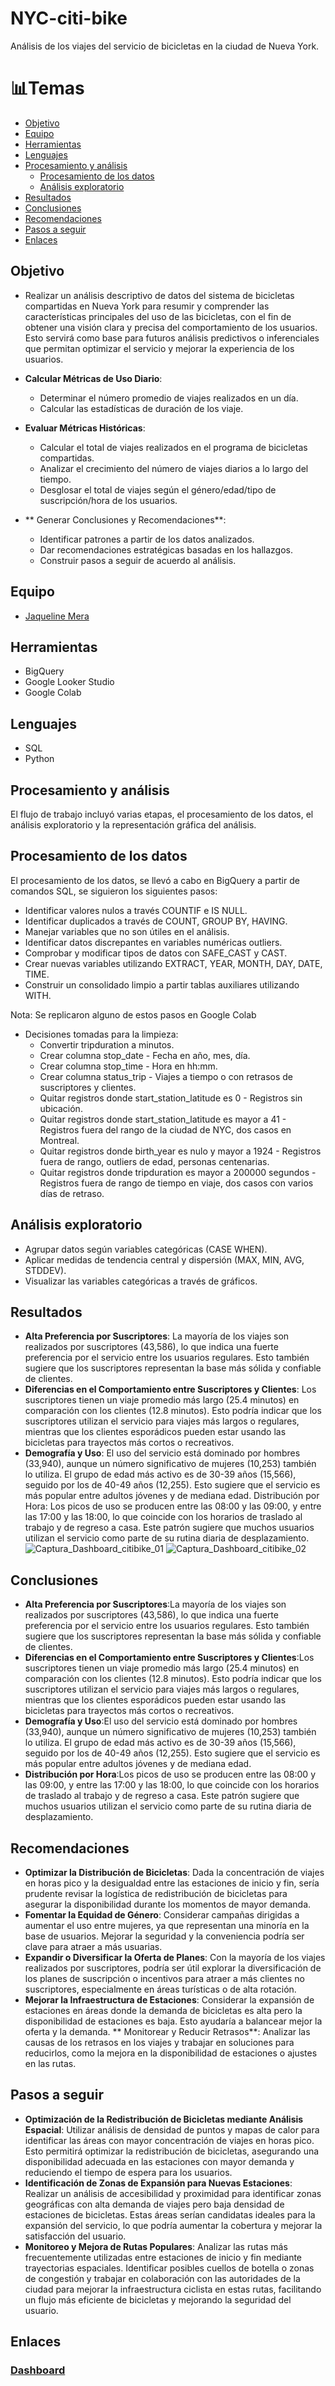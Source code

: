 # NYC-citi-bike
Análisis de los viajes del servicio de bicicletas en la ciudad de Nueva York.

# 📊Temas 

- [Objetivo](#objetivo)
- [Equipo](#equipo)
- [Herramientas](#herramientas)
- [Lenguajes](#lenguajes)
- [Procesamiento y análisis](#procesamiento-y-análisis)
  - [Procesamiento de los datos](#procesamiento-de-los-datos)
  - [Análisis exploratorio](#análisis-exploratorio)
- [Resultados](#resultados)
- [Conclusiones](#conclusiones)
- [Recomendaciones](#recomendaciones)
- [Pasos a seguir](#pasos-a-seguir)
- [Enlaces](#enlaces)

## Objetivo

+ Realizar un análisis descriptivo de datos del sistema de bicicletas compartidas en Nueva York para resumir y comprender las características principales del uso de las bicicletas, con el fin de obtener una visión clara y precisa del comportamiento de los usuarios. Esto servirá como base para futuros análisis predictivos o inferenciales que permitan optimizar el servicio y mejorar la experiencia de los usuarios.

+ **Calcular Métricas de Uso Diario**:
  + Determinar el número promedio de viajes realizados en un día.
  + Calcular las estadísticas de duración de los viaje.

+ **Evaluar Métricas Históricas**: 
  + Calcular el total de viajes realizados en el programa de bicicletas compartidas.
  + Analizar el crecimiento del número de viajes diarios a lo largo del tiempo.
  + Desglosar el total de viajes según el género/edad/tipo de suscripción/hora de los usuarios.

+ ** Generar Conclusiones y Recomendaciones**:
  + Identificar patrones a partir de los datos analizados.
  + Dar recomendaciones estratégicas basadas en los hallazgos.
  + Construir pasos a seguir de acuerdo al análisis. 

## Equipo
- [Jaqueline Mera](https://github.com/JaquelineMera)

## Herramientas
+ BigQuery 
+ Google Looker Studio
+ Google Colab

## Lenguajes
+ SQL
+ Python
## Procesamiento y análisis
El flujo de trabajo incluyó varias etapas, el procesamiento de los datos, el análisis exploratorio y la representación gráfica del análisis. 

## Procesamiento de los datos
El procesamiento de los datos, se llevó a cabo en BigQuery a partir de comandos SQL, se siguieron los siguientes pasos:
+ Identificar valores nulos a través COUNTIF e IS NULL.
+ Identificar duplicados a través de COUNT, GROUP BY, HAVING.
+ Manejar variables que no son útiles en el análisis.
+ Identificar datos discrepantes en variables numéricas outliers. 
+ Comprobar y modificar tipos de datos con SAFE_CAST y CAST.
+ Crear nuevas variables utilizando EXTRACT, YEAR, MONTH, DAY, DATE, TIME. 
+ Construir un consolidado limpio a partir tablas auxiliares utilizando WITH.

Nota: Se replicaron alguno de estos pasos en Google Colab

+ Decisiones tomadas para la limpieza:
  + Convertir tripduration a minutos.
  + Crear columna stop_date - Fecha en año, mes, día.
  + Crear columna stop_time - Hora en hh:mm.
  + Crear columna status_trip - Viajes a tiempo o con retrasos de suscriptores y clientes.
  + Quitar registros donde start_station_latitude es 0 - Registros sin ubicación. 
  + Quitar registros donde start_station_latitude es mayor a 41 - Registros fuera del rango de la ciudad de NYC, dos casos en Montreal.
  + Quitar registros donde birth_year es nulo y mayor a 1924 - Registros fuera de rango, outliers de edad, personas centenarias. 
  + Quitar registros donde tripduration es mayor a 200000 segundos - Registros fuera de rango de tiempo en viaje, dos casos con varios días de retraso. 

## Análisis exploratorio
+ Agrupar datos según variables categóricas (CASE WHEN).
+ Aplicar medidas de tendencia central y dispersión (MAX, MIN, AVG, STDDEV).
+ Visualizar las variables categóricas a través de gráficos.
  
## Resultados
+ **Alta Preferencia por Suscriptores**: La mayoría de los viajes son realizados por suscriptores (43,586), lo que indica una fuerte preferencia por el servicio entre los usuarios regulares. Esto también sugiere que los suscriptores representan la base más sólida y confiable de clientes.
+ **Diferencias en el Comportamiento entre Suscriptores y Clientes**: Los suscriptores tienen un viaje promedio más largo (25.4 minutos) en comparación con los clientes (12.8 minutos). Esto podría indicar que los suscriptores utilizan el servicio para viajes más largos o regulares, mientras que los clientes esporádicos pueden estar usando las bicicletas para trayectos más cortos o recreativos.
+ **Demografía y Uso**: El uso del servicio está dominado por hombres (33,940), aunque un número significativo de mujeres (10,253) también lo utiliza. El grupo de edad más activo es de 30-39 años (15,566), seguido por los de 40-49 años (12,255). Esto sugiere que el servicio es más popular entre adultos jóvenes y de mediana edad.
Distribución por Hora: Los picos de uso se producen entre las 08:00 y las 09:00, y entre las 17:00 y las 18:00, lo que coincide con los horarios de traslado al trabajo y de regreso a casa. Este patrón sugiere que muchos usuarios utilizan el servicio como parte de su rutina diaria de desplazamiento.
![Captura_Dashboard_citibike_01](https://github.com/user-attachments/assets/876d81e1-956b-4589-9765-45a87e9ea024)
![Captura_Dashboard_citibike_02](https://github.com/user-attachments/assets/c0648ccb-3082-4458-a162-8a1caf9ae24a)


## Conclusiones
+ **Alta Preferencia por Suscriptores**:La mayoría de los viajes son realizados por suscriptores (43,586), lo que indica una fuerte preferencia por el servicio entre los usuarios regulares. Esto también sugiere que los suscriptores representan la base más sólida y confiable de clientes.
+ **Diferencias en el Comportamiento entre Suscriptores y Clientes**:Los suscriptores tienen un viaje promedio más largo (25.4 minutos) en comparación con los clientes (12.8 minutos). Esto podría indicar que los suscriptores utilizan el servicio para viajes más largos o regulares, mientras que los clientes esporádicos pueden estar usando las bicicletas para trayectos más cortos o recreativos.
+ **Demografía y Uso**:El uso del servicio está dominado por hombres (33,940), aunque un número significativo de mujeres (10,253) también lo utiliza. El grupo de edad más activo es de 30-39 años (15,566), seguido por los de 40-49 años (12,255). Esto sugiere que el servicio es más popular entre adultos jóvenes y de mediana edad.
+ **Distribución por Hora**:Los picos de uso se producen entre las 08:00 y las 09:00, y entre las 17:00 y las 18:00, lo que coincide con los horarios de traslado al trabajo y de regreso a casa. Este patrón sugiere que muchos usuarios utilizan el servicio como parte de su rutina diaria de desplazamiento.

## Recomendaciones
+ **Optimizar la Distribución de Bicicletas**:
Dada la concentración de viajes en horas pico y la desigualdad entre las estaciones de inicio y fin, sería prudente revisar la logística de redistribución de bicicletas para asegurar la disponibilidad durante los momentos de mayor demanda.
+ **Fomentar la Equidad de Género**:
Considerar campañas dirigidas a aumentar el uso entre mujeres, ya que representan una minoría en la base de usuarios. Mejorar la seguridad y la conveniencia podría ser clave para atraer a más usuarias.
+ **Expandir o Diversificar la Oferta de Planes**:
Con la mayoría de los viajes realizados por suscriptores, podría ser útil explorar la diversificación de los planes de suscripción o incentivos para atraer a más clientes no suscriptores, especialmente en áreas turísticas o de alta rotación.
+ **Mejorar la Infraestructura de Estaciones**:
Considerar la expansión de estaciones en áreas donde la demanda de bicicletas es alta pero la disponibilidad de estaciones es baja. Esto ayudaría a balancear mejor la oferta y la demanda.
** Monitorear y Reducir Retrasos**:
Analizar las causas de los retrasos en los viajes y trabajar en soluciones para reducirlos, como la mejora en la disponibilidad de estaciones o ajustes en las rutas.

## Pasos a seguir
+ **Optimización de la Redistribución de Bicicletas mediante Análisis Espacial**: Utilizar análisis de densidad de puntos y mapas de calor para identificar las áreas con mayor concentración de viajes en horas pico. Esto permitirá optimizar la redistribución de bicicletas, asegurando una disponibilidad adecuada en las estaciones con mayor demanda y reduciendo el tiempo de espera para los usuarios.
+ **Identificación de Zonas de Expansión para Nuevas Estaciones**: Realizar un análisis de accesibilidad y proximidad para identificar zonas geográficas con alta demanda de viajes pero baja densidad de estaciones de bicicletas. Estas áreas serían candidatas ideales para la expansión del servicio, lo que podría aumentar la cobertura y mejorar la satisfacción del usuario.
+ **Monitoreo y Mejora de Rutas Populares**: Analizar las rutas más frecuentemente utilizadas entre estaciones de inicio y fin mediante trayectorias espaciales. Identificar posibles cuellos de botella o zonas de congestión y trabajar en colaboración con las autoridades de la ciudad para mejorar la infraestructura ciclista en estas rutas, facilitando un flujo más eficiente de bicicletas y mejorando la seguridad del usuario.

## Enlaces
### [Dashboard](https://lookerstudio.google.com/reporting/1ac381ea-6266-4d71-b358-ff3baf2f26b5)
